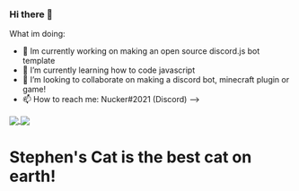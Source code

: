 ### Hi there 👋

What im doing:
- 🔭 Im currently working on making an open source discord.js bot template
- 🌱 I’m currently learning how to code javascript
- 👯 I’m looking to collaborate on making a discord bot, minecraft plugin or game!
- 📫 How to reach me: Nucker#2021 (Discord)
-->

<a href="https://github.com/Nuckerr">
  <img align="center" src="https://github-readme-stats.vercel.app/api?username=Nuckerr&count_private=true&show_icons=true&theme=onedark&include_all_commits=true)" />
</a>
<a href="https://github.com/Nuckerr">
  <img align="center" src="https://github-readme-stats.vercel.app/api/top-langs/?username=Nuckerr&theme=onedark" />
</a>

<h1>Stephen's Cat is the best cat on earth! </h1>
